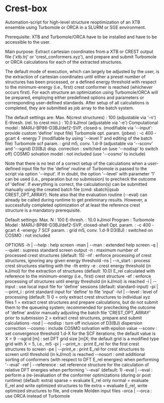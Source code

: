 # Crest-box
Automation-script for high-level structure reoptimization of an XTB ensemble using Turbomole or ORCA in a SLURM or SGE environment.

Prerequisite: XTB and Turbomole/ORCA have to be installed and have to be accessible to the user.

Main purpose: Extract cartesian coordinates from a XTB or CREST output file ('xtb.trj' or 'crest_conformers.xyz'), and prepare and submit Turbomole or ORCA calculations for each of the extracted structures.

The default mode of execution, which can largely be adjusted by the user, is the extraction of cartesian coordinates until either a preset number of structures has been processed, or a defined energy threshold with respect to the minimum-energy (i.e., first) crest conformer is reached (whichever occurs first). For each structure an optimization using Turbomole/ORCA will be prepared, employing either predefined options and parameters or corresponding user-defined standards. After setup of all calculations is completed, they are submitted as job array to the batch system.

The default settings are:
   Max. N(crest structures)        :  100                                  (adjustable via '-n')
   E-thresh. (rel. to crest min.)  :  10.0 kJ/mol                          (adjustable via '-e')
   Computational model             :  MARIJ-BP86-D3BJ/def2-SVP, closed-s.  (modifiable via '--input': provide custom 'define'                                                                                 input file)
   Turbomole opt. param. (jobex)   :  -c 400 -gcart 4 -energy 7            (modifiable by using '--level 1' and editing of the                                                                                batch file)
   Turbomole scf param.            :  grid m5, conv. 1.d-9                 (adjustable via '--sconv' and '--sgrid)
   D3(BJ) disp. correction         :  switched on                          (use '--nodisp' to switch off)
   COSMO solvation model           :  not included                         (use '--cosmo' to include)

Note that there is no test of a correct setup of the calculations when a user-defined input file for the 'define' routine of Turbomole is passed to the script via option '--input'. If in doubt, the option '--level' with parameter '1' can be used (i.e., preparation but no submission) to precheck the outcome of 'define'. If everything is correct, the calculation(s) can be submitted manually using the created batch file (cmd: sbatch|qsub CREST_OPT_ARRAY). Note also that the evaluation routine (--eval) can already be called during runtime to get preliminary results. However, a successfully completed optimization of at least the reference crest structure is a mandatory prerequisite.

Default settings:
   Max. N       :  100
   E-thresh.    :  10.0 kJ/mol
   Program      :  Turbomole
   Model        :  MARIJ-BP86-D3BJ/def2-SVP, closed-shell
   Opt. param.  :  -c 400 -gcart 4 -energy 7
   SCF param.   :  grid m5, conv. 1.d-9
   D3(BJ)       :  switched on
   COSMO        :  not included

OPTIONS
      -h | --help           : help screen
    -man | --man            : extended help screen
      -q | --quiet          : supress standard screen output
     -n <int>               : maximum number of processed crest structures (default: 15)
     -nf <int>              : enforce processing of <int> crest structures, ignoring any given energy threshold
     -ns | --n_start <int>  : process crest structures starting with the <int>-th entry
     -e <float>             : crest energy threshold (in kJ/mol) for the extraction of structures (default: 10.0)
                              E_rel calculated with reference to the minimum-energy (i.e., first) crest structure
     -ef <float>            : enforce processing of structures until energy threshold <float> (in kJ/mol) is reached
      -i | --input <string> : use local input file <string> for 'define' sessions (default: standard-input)
     -pi | --print_i        : print standard input for 'define' to file 'input'
    -lvl | --level <int>    : level of processing (default: 1)
                               0 = only extract crest structures to individual xyz files
                               1 = extract crest structures and prepare calculations, but do not submit them to the queueing                                         system; recommended for prechecking the outcome of 'define' and/or manually adjusting the                                         batch file 'CREST_OPT_ARRAY' prior to submission
                               2 = extract crest structures, prepare and submit calculations
    -nod | --nodisp          : turn off inclusion of D3(BJ) dispersion correction
           --cosmo <float>   : include COSMO solvation with epsilon value <float>
           --sconv <int>     : set convergence threshold 1.d-X for the SCF iterations; the default value is X = 9
           --sgrid [m]<int>  : set DFT grid size [m]X; the default grid is a modified type grid with X = 5, i.e., m5
     -pi | --print_n <int>   : print E_rel for the first <int> crest structures to screen
     -pe | --print_e <float> : print E_rel for crest structures to screen until threshold <float> (in kJ/mol) is reached
           --nosort          : omit additional sorting of conformers (with respect to DFT E_rel energies) when performing '--eval'
    -ref | --reference       : set reference structure for the calculation of relative DFT energies when performing '--eval'                                     (default: 1)
   -eval | --eval <string>   : perform a (re-)evaluation of the conformer optimizations (during or post runtime) (default: extra)
                               sparse = evaluate E_rel only
                                 normal = evaluate E_rel and write optimized structures to file
                              extra  = evaluate E_rel, write optimized structures to file, and create Molden input files
    -orca | --orca            : use ORCA instead of Turbomole
